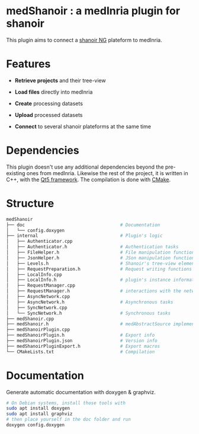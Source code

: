 # medShanoir : a medInria plugin for shanoir 
This plugin aims to connect a [shanoir NG](https://github.com/fli-iam/shanoir-ng) plateform to medInria.

# Features
* **Retrieve projects** and their tree-view

* **Load files** directly into medInria

* **Create** processing datasets

* **Upload** processed datasets

* **Connect** to several shanoir plateforms at the same time


# Dependencies
This plugin doesn't use any additional dependencies beyond the pre-existing ones from medInria.
Likewise the rest of the project, it is written in C++, with the [Qt5 framework](https://www.qt.io/download-qt-installer-oss). The compilation is done with [CMake](https://cmake.org/download/).

# Structure
```bash
medShanoir
├── doc                                    # Documentation
│   └── config.doxygen
├── internal                               # Plugin's logic
│   ├── Authenticator.cpp
│   ├── Authenticator.h                    # Authentication tasks
│   ├── FileHelper.h                       # File manipulation functions
│   ├── JsonHelper.h                       # JSon manipulation functions
│   ├── Levels.h                           # Shanoir's tree-view elements
│   ├── RequestPreparation.h               # Request writing functions 
│   ├── LocalInfo.cpp                     
│   ├── LocalInfo.h                        # plugin's instance information
│   ├── RequestManager.cpp
│   ├── RequestManager.h                   # interactions with the network
│   ├── AsyncNetwork.cpp                   
│   ├── AsyncNetwork.h                     # Asynchronous tasks
│   ├── SyncNetwork.cpp
│   └── SyncNetwork.h                      # Synchronous tasks
├── medShanoir.cpp
├── medShanoir.h                           # medAbstractSource implementation
├── medShanoirPlugin.cpp
├── medShanoirPlugin.h                     # Export info
├── medShanoirPlugin.json                  # Version info
├── medShanoirPluginExport.h               # Export macros
└── CMakeLists.txt                         # Compilation 
```

# Documentation
Generate automatic documentation with doxygen & graphviz.

```bash
# On Debian systems, install those tools with 
sudo apt install doxygen
sudo apt install graphviz
# then place yourself in the doc folder and run
doxygen config.doxygen
```
